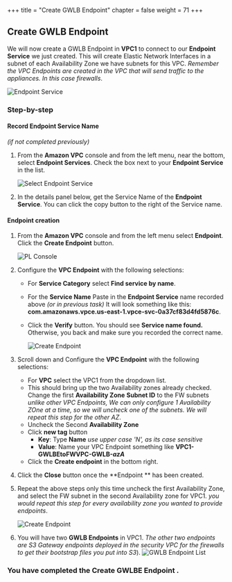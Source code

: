 +++
title = "Create GWLB Endpoint"
chapter = false
weight = 71
+++

## Create GWLB Endpoint

We will now create a GWLB Endpoint in **VPC1** to connect to our **Endpoint Service** we just created. This will create Elastic Network Interfaces in a subnet of each Availability Zone we have subnets for this VPC.
_Remember the VPC Endpoints are created in the VPC that will send traffic to the appliances. In this case firewalls_.

![Endpoint Service](/images/lab2-gwlbe-diagram.png)

### Step-by-step


#### Record Endpoint Service Name

_(if not completed previously)_

1. From the **Amazon VPC** console and from the left menu, near the bottom, select **Endpoint Services**. Check the box next to your **Endpoint Service** in the list.

   ![Select Endpoint Service](/images/gwlbe-gwlbes-details.png)

1. In the details panel below, get the Service Name of the **Endpoint Service**. You can click the copy button to the right of the Service name.

#### Endpoint creation


1. From the **Amazon VPC** console and from the left menu select **Endpoint**. Click the **Create Endpoint** button.

    ![PL Console](/images/gwlbe-gwlbe-list.png)

1. Configure the **VPC Endpoint** with the following selections:

   - For **Service Category** select **Find service by name**.
   - For the **Service Name** Paste in the **Endpoint Service** name recorded above _(or in previous task)_ It will look something like this: **com.amazonaws.vpce.us-east-1.vpce-svc-0a37cf83d4fd5876c**.
   - Click the **Verify** button. You should see **Service name found.** Otherwise, you back and make sure you recorded the correct name.

     ![Create Endpoint](/images/gwlbe-create-gwlbe.png)

1. Scroll down and Configure the **VPC Endpoint** with the following selections:

   - For **VPC** select the VPC1 from the dropdown list.
   - This should bring up the two Availability zones already checked. Change the first **Availability Zone** **Subnet ID** to the FW subnets _unlike other VPC Endpoints, We can only configure 1 Availability ZOne at a time, so we will uncheck one of the subnets. We will repeat this step for the other AZ_.
   - Uncheck the Second **Availability Zone**
   - Click **new tag** button
     - **Key**: Type **Name** _use upper case 'N', as its case sensitive_
     - **Value**: Name your VPC Endpoint something like **VPC1-GWLBEtoFWVPC-GWLB-*azA***
   - Click the **Create endpoint** in the bottom right.


1. Click the **Close** button once the **Endpoint ** has been created.

1. Repeat the above steps only this time uncheck the first Availability Zone, and select the FW subnet in the second Availability zone for VPC1.
_you would repeat this step for every availability zone you wanted to provide endpoints_.

     ![Create Endpoint](/images/gwlbe-create-gwlbe2.png)

1. You will have two **GWLB Endpoints** in VPC1. _The other two endpoints are S3 Gateway endpoints deployed in the security VPC for the firewalls to get their bootstrap files you put into S3_).
     ![GWLB Endpoint List](/images/gwlbe-list-gwlbe.png)

### You have completed the Create GWLBE Endpoint .
